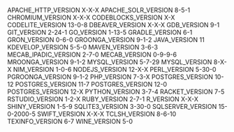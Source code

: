 APACHE_HTTP_VERSION X-X-X
APACHE_SOLR_VERSION 8-5-1
CHROMIUM_VERSION X-X-X
CODEBLOCKS_VERSION X-X
CODELITE_VERSION 13-0-8
DBEAVER_VERSION X-X-X
GDB_VERSION 9-1
GIT_VERSION 2-24-1
GO_VERSION 1-13-5
GRADLE_VERSION 6-1
GRON_VERSION 0-6-0
GROONGA_VERSION 9-1-2
JAVA_VERSION 11
KDEVELOP_VERSION 5-5-0
MAVEN_VERSION 3-6-3
MECAB_IPADIC_VERSION 2-7-0
MECAB_VERSION 0-9-9-6
MROONGA_VERSION 9-1-2
MYSQL_VERSION 5-7-29
MYSQL_VERSION 8-X-X
NIM_VERSION 1-0-6
NODEJS_VERSION 12-X-X
PERL_VERSION 5-30-0
PGROONGA_VERSION 9-1-2
PHP_VERSION 7-3-X
POSTGRES_VERSION 10-12
POSTGRES_VERSION 11-7
POSTGRES_VERSION 12-0
POSTGRES_VERSION 12-X
PYTHON_VERSION 3-7-4
RACKET_VERSION 7-5
RSTUDIO_VERSION 1-2-X
RUBY_VERSION 2-7-1
R_VERSION X-X-X
SHINY_VERSION 1-5-9
SQLITE3_VERSION 3-30-0
SQLSERVER_VERSION 15-0-2000-5
SWIFT_VERSION X-X-X
TCLSH_VERSION 8-6-10
TEXINFO_VERSION 6-7
WINE_VERSION 5-0
